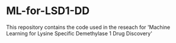 # ML-for-LSD1-DD
This repository contains the code used in the reseach for 'Machine Learning for Lysine Specific Demethylase 1 Drug Discovery'
